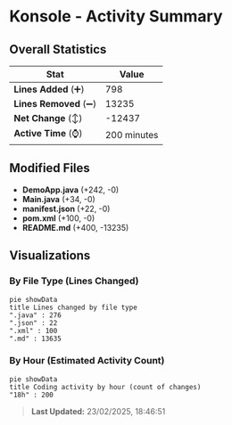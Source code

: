 # Konsole - Activity Summary 

## Overall Statistics

| Stat                   | Value                                                             |
| ---------------------- | ----------------------------------------------------------------- |
| **Lines Added** (➕)   | 798                                          |
| **Lines Removed** (➖) | 13235                                        |
| **Net Change** (↕)    | -12437                |
| **Active Time** (⌚)   | 200 minutes |


## Modified Files
- **DemoApp.java** (+242, -0)
- **Main.java** (+34, -0)
- **manifest.json** (+22, -0)
- **pom.xml** (+100, -0)
- **README.md** (+400, -13235)

## Visualizations

### By File Type (Lines Changed)

```mermaid
pie showData
title Lines changed by file type
".java" : 276
".json" : 22
".xml" : 100
".md" : 13635
```

### By Hour (Estimated Activity Count)

```mermaid
pie showData
title Coding activity by hour (count of changes)
"18h" : 200
```


> **Last Updated:** 23/02/2025, 18:46:51